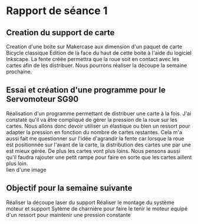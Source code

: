 # Rapport de séance 1
## Creation du support de carte 
Creation d'une boite sur Makercase aux dimension d'un paquet de carte Bicycle classique
Edition de la face du haut de cette boite à l'aide du logiciel Inkscape. 
La fente créée permettra que la roue soit en contact avec les cartes 
afin de les distribuer.
Nous pourrons réaliser la découpe la semaine prochaine.

## Essai et création d'une programme pour le Servomoteur SG90
Réalisation d'un programme permettant de distribuer une carte à la fois.
J'ai constaté qu'il va être compliqué de gérer la pression de la roue sur les cartes.
Nous allons donc devoir utiliser un élastique ou bien un ressort pour adapter la pression en fonction du nombre de cartes restantes.
Cela m'a aussi fait me questionner sur l'idée d'agrandir la fente car lorsque la roue est positionnée sur l'avant de la carte, la distribution des cartes une par une 
est mieux gérée. De plus les cartes vont plus loins.
Nous pensons aussi qu'il faudra rajouter une petit rampe pour faire en sorte que les cartes aillent plus loin.  
lien d'une image

## Objectif pour la semaine suivante 
Réaliser la découpe laser du support 
Réaliser le montage du système moteur et support 
  Sytème de charnière pour faire le tenir le moteur equipé d'un ressort pour maintenir une pression constante

